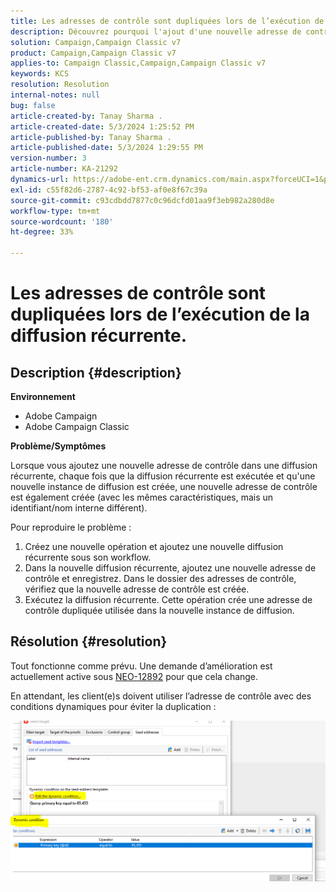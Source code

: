 ```yaml
---
title: Les adresses de contrôle sont dupliquées lors de l’exécution de la diffusion récurrente.
description: Découvrez pourquoi l'ajout d'une nouvelle adresse de contrôle dans une diffusion récurrente crée une adresse de contrôle en double.
solution: Campaign,Campaign Classic v7
product: Campaign,Campaign Classic v7
applies-to: Campaign Classic,Campaign,Campaign Classic v7
keywords: KCS
resolution: Resolution
internal-notes: null
bug: false
article-created-by: Tanay Sharma .
article-created-date: 5/3/2024 1:25:52 PM
article-published-by: Tanay Sharma .
article-published-date: 5/3/2024 1:29:55 PM
version-number: 3
article-number: KA-21292
dynamics-url: https://adobe-ent.crm.dynamics.com/main.aspx?forceUCI=1&pagetype=entityrecord&etn=knowledgearticle&id=c1dfd3a3-5009-ef11-9f8a-6045bd026dc7
exl-id: c55f82d6-2787-4c92-bf53-af0e8f67c39a
source-git-commit: c93cdbdd7877c0c96dcfd01aa9f3eb982a280d8e
workflow-type: tm+mt
source-wordcount: '180'
ht-degree: 33%

---
```


# Les adresses de contrôle sont dupliquées lors de l’exécution de la diffusion récurrente.

## Description {#description}


<b>Environnement</b>

- Adobe Campaign
- Adobe Campaign Classic


<b>Problème/Symptômes</b>

Lorsque vous ajoutez une nouvelle adresse de contrôle dans une diffusion récurrente, chaque fois que la diffusion récurrente est exécutée et qu&#39;une nouvelle instance de diffusion est créée, une nouvelle adresse de contrôle est également créée (avec les mêmes caractéristiques, mais un identifiant/nom interne différent).

Pour reproduire le problème :

1. Créez une nouvelle opération et ajoutez une nouvelle diffusion récurrente sous son workflow.
2. Dans la nouvelle diffusion récurrente, ajoutez une nouvelle adresse de contrôle et enregistrez. Dans le dossier des adresses de contrôle, vérifiez que la nouvelle adresse de contrôle est créée.
3. Exécutez la diffusion récurrente. Cette opération crée une adresse de contrôle dupliquée utilisée dans la nouvelle instance de diffusion.



## Résolution {#resolution}


Tout fonctionne comme prévu. Une demande d’amélioration est actuellement active sous [NEO-12892](https://jira.corp.adobe.com/browse/NEO-12892) pour que cela change.

En attendant, les client(e)s doivent utiliser l’adresse de contrôle avec des conditions dynamiques pour éviter la duplication :

![](assets/83cc65a7-329b-ed11-aad1-6045bd006ce9.png)
